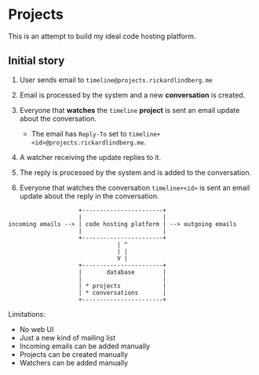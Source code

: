 # Projects

This is an attempt to build my ideal code hosting platform.

## Initial story

1. User sends email to `timeline@projects.rickardlindberg.me`

2. Email is processed by the system and a new **conversation** is created.

3. Everyone that **watches** the `timeline` **project** is sent an email update
   about the conversation.

    * The email has `Reply-To` set to
      `timeline+<id>@projects.rickardlindberg.me`.

4. A watcher receiving the update replies to it.

5. The reply is processed by the system and is added to the conversation.

6. Everyone that watches the conversation `timeline+<id>` is sent an email
   update about the reply in the conversation.

```
                    +-----------------------+
                    |                       |
incoming emails --> | code hosting platform | --> outgoing emails
                    |                       |
                    +-----------------------+
                               | ^
                               | |
                               V |
                    +-----------------------+
                    |       database        |
                    |                       |
                    | * projects            |
                    | * conversations       |
                    +-----------------------+
```

Limitations:

* No web UI
* Just a new kind of mailing list
* Incoming emails can be added manually
* Projects can be created manually
* Watchers can be added manually
